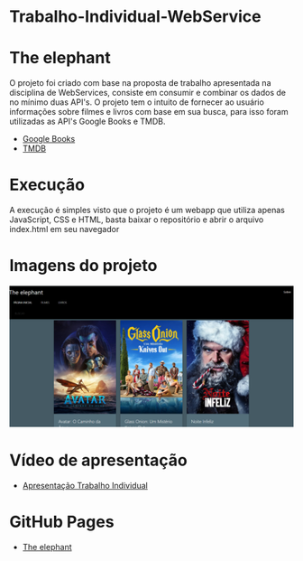 # Trabalho-Individual-WebService

# The elephant
O projeto foi criado com base na proposta de trabalho apresentada na disciplina de WebServices, consiste em consumir e combinar os dados de no mínimo duas API's. O projeto tem o intuito de fornecer ao usuário informações sobre filmes e livros com base em sua busca, para isso foram utilizadas as API's Google Books e TMDB.

* [Google Books](https://developers.google.com/books/docs/overview)
* [TMDB](https://www.themoviedb.org/)

# Execução
A execução é simples visto que o projeto é um webapp que utiliza apenas JavaScript, CSS e HTML, basta baixar o repositório e abrir o arquivo index.html em seu navegador

# Imagens do projeto
![Alt text](tela/tela.png)

# Vídeo de apresentação

* [Apresentação Trabalho Individual](https://youtu.be/AZG1CAp4Qdc)

# GitHub Pages

* [The elephant](https://carenferreira.github.io/Trabalho-Individual-WebService/index.html)
